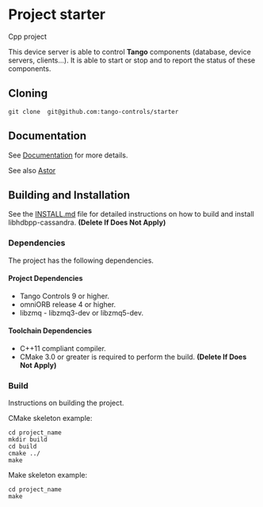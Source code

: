 # Project starter

Cpp project

This device server is able to control <b>Tango</b> components (database, device servers, clients...).
It is able to start or stop and to report the status of these components.
## Cloning 

```
git clone  git@github.com:tango-controls/starter
```

## Documentation 

See [Documentation](http://www.tango-controls.org/developers/dsc/ds/423/) for more details.

See also [Astor](http://tango-controls.readthedocs.io/en/latest/tools-and-extensions/astor/index.html?highlight=Astor)

## Building and Installation

See the [INSTALL.md](INSTALL.md) file for detailed instructions on how to build and install libhdbpp-cassandra. **(Delete If Does Not Apply)**

### Dependencies

The project has the following dependencies.

#### Project Dependencies

* Tango Controls 9 or higher.
* omniORB release 4 or higher.
* libzmq - libzmq3-dev or libzmq5-dev.

#### Toolchain Dependencies

* C++11 compliant compiler.
* CMake 3.0 or greater is required to perform the build. **(Delete If Does Not Apply)**

### Build

Instructions on building the project.

CMake skeleton example:

```
cd project_name
mkdir build
cd build
cmake ../
make
```

Make skeleton example:

```
cd project_name
make
```


